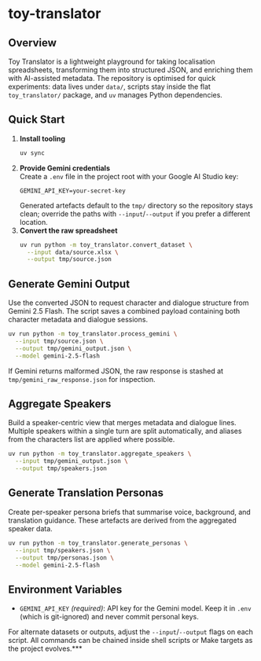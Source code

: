 # toy-translator

## Overview
Toy Translator is a lightweight playground for taking localisation spreadsheets, transforming them into structured JSON, and enriching them with AI-assisted metadata. The repository is optimised for quick experiments: data lives under `data/`, scripts stay inside the flat `toy_translator/` package, and `uv` manages Python dependencies.

## Quick Start
1. **Install tooling**  
   ```bash
   uv sync
   ```
2. **Provide Gemini credentials**  
   Create a `.env` file in the project root with your Google AI Studio key:
   ```
   GEMINI_API_KEY=your-secret-key
   ```
   Generated artefacts default to the `tmp/` directory so the repository stays clean; override the paths with `--input`/`--output` if you prefer a different location.
3. **Convert the raw spreadsheet**  
   ```bash
   uv run python -m toy_translator.convert_dataset \
     --input data/source.xlsx \
     --output tmp/source.json
   ```

## Generate Gemini Output
Use the converted JSON to request character and dialogue structure from Gemini 2.5 Flash. The script saves a combined payload containing both character metadata and dialogue sessions.

```bash
uv run python -m toy_translator.process_gemini \
  --input tmp/source.json \
  --output tmp/gemini_output.json \
  --model gemini-2.5-flash
```

If Gemini returns malformed JSON, the raw response is stashed at `tmp/gemini_raw_response.json` for inspection.

## Aggregate Speakers
Build a speaker-centric view that merges metadata and dialogue lines. Multiple speakers within a single turn are split automatically, and aliases from the characters list are applied where possible.

```bash
uv run python -m toy_translator.aggregate_speakers \
  --input tmp/gemini_output.json \
  --output tmp/speakers.json
```

## Generate Translation Personas
Create per-speaker persona briefs that summarise voice, background, and translation guidance. These artefacts are derived from the aggregated speaker data.

```bash
uv run python -m toy_translator.generate_personas \
  --input tmp/speakers.json \
  --output tmp/personas.json \
  --model gemini-2.5-flash
```

## Environment Variables
- `GEMINI_API_KEY` *(required)*: API key for the Gemini model. Keep it in `.env` (which is git-ignored) and never commit personal keys.

For alternate datasets or outputs, adjust the `--input`/`--output` flags on each script. All commands can be chained inside shell scripts or Make targets as the project evolves.***
